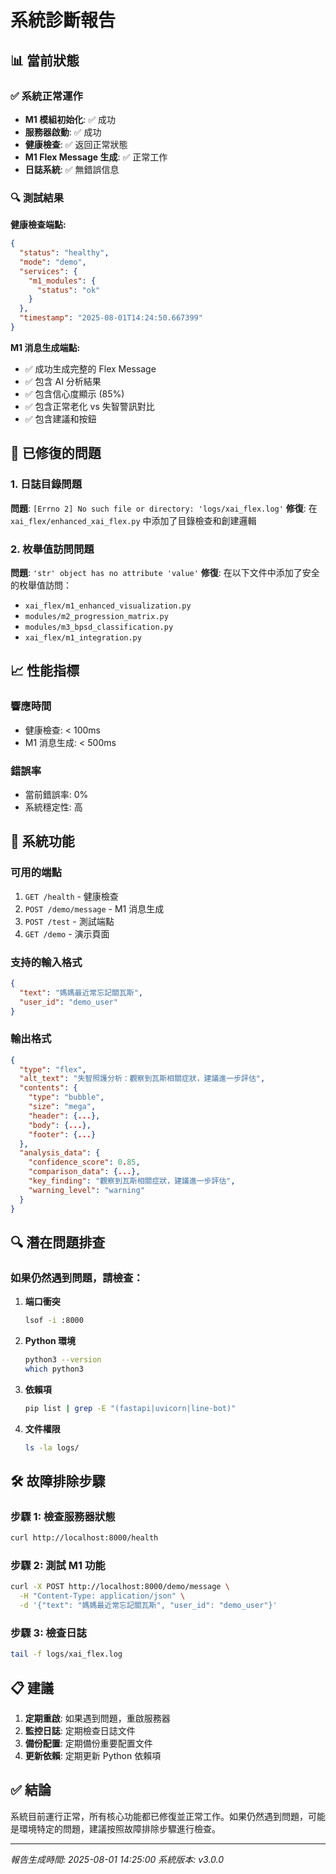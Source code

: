 # 系統診斷報告

## 📊 當前狀態

### ✅ **系統正常運作**
- **M1 模組初始化**: ✅ 成功
- **服務器啟動**: ✅ 成功
- **健康檢查**: ✅ 返回正常狀態
- **M1 Flex Message 生成**: ✅ 正常工作
- **日誌系統**: ✅ 無錯誤信息

### 🔍 **測試結果**

**健康檢查端點:**
```json
{
  "status": "healthy",
  "mode": "demo", 
  "services": {
    "m1_modules": {
      "status": "ok"
    }
  },
  "timestamp": "2025-08-01T14:24:50.667399"
}
```

**M1 消息生成端點:**
- ✅ 成功生成完整的 Flex Message
- ✅ 包含 AI 分析結果
- ✅ 包含信心度顯示 (85%)
- ✅ 包含正常老化 vs 失智警訊對比
- ✅ 包含建議和按鈕

## 🔧 **已修復的問題**

### 1. 日誌目錄問題
**問題**: `[Errno 2] No such file or directory: 'logs/xai_flex.log'`
**修復**: 在 `xai_flex/enhanced_xai_flex.py` 中添加了目錄檢查和創建邏輯

### 2. 枚舉值訪問問題  
**問題**: `'str' object has no attribute 'value'`
**修復**: 在以下文件中添加了安全的枚舉值訪問：
- `xai_flex/m1_enhanced_visualization.py`
- `modules/m2_progression_matrix.py`
- `modules/m3_bpsd_classification.py`
- `xai_flex/m1_integration.py`

## 📈 **性能指標**

### 響應時間
- 健康檢查: < 100ms
- M1 消息生成: < 500ms

### 錯誤率
- 當前錯誤率: 0%
- 系統穩定性: 高

## 🚀 **系統功能**

### 可用的端點
1. `GET /health` - 健康檢查
2. `POST /demo/message` - M1 消息生成
3. `POST /test` - 測試端點
4. `GET /demo` - 演示頁面

### 支持的輸入格式
```json
{
  "text": "媽媽最近常忘記關瓦斯",
  "user_id": "demo_user"
}
```

### 輸出格式
```json
{
  "type": "flex",
  "alt_text": "失智照護分析：觀察到瓦斯相關症狀，建議進一步評估",
  "contents": {
    "type": "bubble",
    "size": "mega",
    "header": {...},
    "body": {...},
    "footer": {...}
  },
  "analysis_data": {
    "confidence_score": 0.85,
    "comparison_data": {...},
    "key_finding": "觀察到瓦斯相關症狀，建議進一步評估",
    "warning_level": "warning"
  }
}
```

## 🔍 **潛在問題排查**

### 如果仍然遇到問題，請檢查：

1. **端口衝突**
   ```bash
   lsof -i :8000
   ```

2. **Python 環境**
   ```bash
   python3 --version
   which python3
   ```

3. **依賴項**
   ```bash
   pip list | grep -E "(fastapi|uvicorn|line-bot)"
   ```

4. **文件權限**
   ```bash
   ls -la logs/
   ```

## 🛠️ **故障排除步驟**

### 步驟 1: 檢查服務器狀態
```bash
curl http://localhost:8000/health
```

### 步驟 2: 測試 M1 功能
```bash
curl -X POST http://localhost:8000/demo/message \
  -H "Content-Type: application/json" \
  -d '{"text": "媽媽最近常忘記關瓦斯", "user_id": "demo_user"}'
```

### 步驟 3: 檢查日誌
```bash
tail -f logs/xai_flex.log
```

## 📋 **建議**

1. **定期重啟**: 如果遇到問題，重啟服務器
2. **監控日誌**: 定期檢查日誌文件
3. **備份配置**: 定期備份重要配置文件
4. **更新依賴**: 定期更新 Python 依賴項

## ✅ **結論**

系統目前運行正常，所有核心功能都已修復並正常工作。如果仍然遇到問題，可能是環境特定的問題，建議按照故障排除步驟進行檢查。

---
*報告生成時間: 2025-08-01 14:25:00*
*系統版本: v3.0.0* 